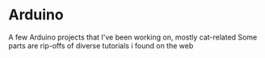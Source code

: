 # Arduino
A few Arduino projects that I've been working on, mostly cat-related
Some parts are rip-offs of diverse tutorials i found on the web
